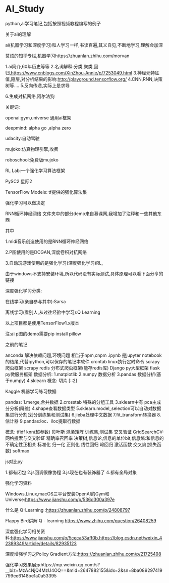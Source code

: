 # AI_Study
 python,ai学习笔记,包括按照视频教程编写的例子

关于ai的理解

ai(机器学习和深度学习)和人学习一样,书读百遍,其义自见,不断地学习,理解会加深

莫烦的知乎专栏,机器学习https://zhuanlan.zhihu.com/morvan

1.ai简介,60年历史等等
2.名词解释:分类,聚类,回归,https://www.cnblogs.com/XinZhou-Annie/p/7253049.html
3.神经元特征值,隐层,对分析结果的影响:http://playground.tensorflow.org/
4.CNN,RNN,决策树等....
5.反向传递,实际上是求导

6.生成对抗网络,阿尔法狗

关键词:

openai:gym,universe 通用ai框架

deepmind: alpha go ,alpha zero

udacity:自动驾驶

mujoko:仿真物理引擎,收费

roboschool:免费版mujoko

RL Lab:一个强化学习算法框架

PySC2 星际2

TensorFlow Models: tf提供的强化算法集

强化学习可以做决定

RNN循环神经网络 文件夹中的部分demo来自慕课网,我增加了注释和一些其他东西

其中

1.midi音乐创造使用的是RNN循环神经网络

2.P图使用的是DCGAN,深度卷积对抗网络

3.自动玩游戏使用的是强化学习(深度强化学习)RL,

由于windows不支持安装环境,所以代码没有实际测试,具体原理可以看下面分享的链接



深度强化学习分类:

在线学习(亲自参与其中):Sarsa

离线学习(看别人,从过往经验中学习):Q Learning



以上项目都是使用TensorFlow1.x版本

注:ai p图的demo需要pip install pillow



之前的笔记

anconda 解决依赖问题,环境问题 相当于npm,cnpm
.ipynb 是jupyter notebook的结尾,代替ipython,可以保存的笔记本软件
crontab linux执行定时命令
scrapy 爬虫框架
scrapy redis 分布式爬虫框架(能存redis库)
Django py大型框架
flask py微服务框架
数据分析:
1.matplotlib
2.numpy 数据分析
3.pandas 数据分析(基于numpy)
4.sklearn
概念:
切片
[::2]

Kaggle 机器学习练习数据


pandas:
1.merge,合并数据
2.crosstab 特殊的分组工具
3.sklearn中有 pca主成分分析(降维)
4.shape查看数据类型
5.sklearn.model_selection可以自动对数据集进行分割(划分训练集和测试集)
6.jieba处理中文数据
7.fit_transform转换器
8.估计器
9.pandas:loc、iloc提取行数据

概念:
tfidf
knn(超参数)
贝叶斯
混淆矩阵
训练集,测试集
交叉验证
GridSearchCV:网格搜索与交叉验证
精确率召回率
决策树,信息论,信息的单位bit,信息熵:和信息的不确定性正相关
标准化 归一化 正则化 线性回归 岭回归
激活函数
交叉熵(损失函数)
softmax



js对比py



1.都有闭包
2.js回调很像协程
3.js现在也有装饰器了
4.都有全局对象



强化学习资料

Windows,Linux,macOS三平台安装OpenAI的Gym和Universe:<https://www.jianshu.com/p/536d300a397e>

什么是 Q-Learning :<https://zhuanlan.zhihu.com/p/24808797>

Flappy Bird讲解 Q - learning <https://www.zhihu.com/question/26408259>

深度强化学习相关资料:<https://www.jianshu.com/p/5ceca53aff0b>,<https://blog.csdn.net/weixin_42389349/article/details/82935123>

深度增强学习之Policy Gradient方法:<https://zhuanlan.zhihu.com/p/21725498>

强化学习效果展示https://mp.weixin.qq.com/s?__biz=MzA4NjQ4MzU4OQ==&mid=2647882155&idx=2&sn=8ba089297419799ee6148be1a0a53395